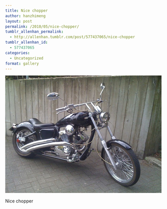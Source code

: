 ```yaml
---
title: Nice chopper
author: hanzhimeng
layout: post
permalink: /2010/05/nice-chopper/
tumblr_allenhan_permalink:
  - http://allenhan.tumblr.com/post/577437065/nice-chopper
tumblr_allenhan_id:
  - 577437065
categories:
  - Uncategorized
format: gallery
---
```

[<img class="alignnone size-full wp-image-498" alt="tumblr_l20yglKiGr1qzkacto1_" src="/images/uploads/2013/03/tumblr_l20yglKiGr1qzkacto1_.jpg" width="500" height="375" />][1]

Nice chopper

 [1]: /images/uploads/2013/03/tumblr_l20yglKiGr1qzkacto1_.jpg
